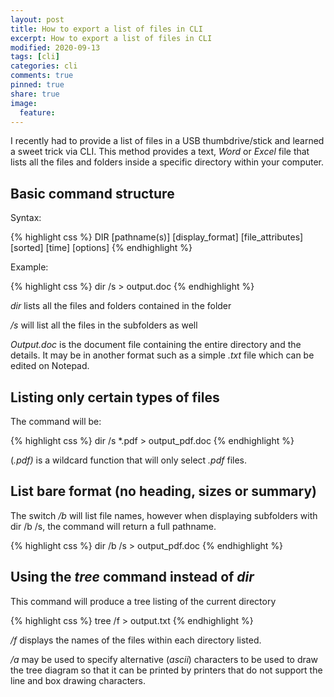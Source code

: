```yaml
---
layout: post
title: How to export a list of files in CLI
excerpt: How to export a list of files in CLI
modified: 2020-09-13
tags: [cli]
categories: cli
comments: true
pinned: true
share: true
image:
  feature:
---
```


I recently had to provide a list of files in a USB thumbdrive/stick and learned a sweet trick via CLI. This method provides a text, *Word* or *Excel* file that lists all the files and folders inside a specific directory within your computer.

## Basic command structure

Syntax:

{% highlight css %}
DIR [pathname(s)] [display_format] [file_attributes] [sorted] [time] [options]
{% endhighlight %}

Example:

{% highlight css %}
dir /s > output.doc
{% endhighlight %}

*dir* lists all the files and folders contained in the folder

*/s* will list all the files in the subfolders as well

*Output.doc* is the document file containing the entire directory and the details. It may be in another format such as a simple *.txt* file which can be edited on Notepad.

## Listing only certain types of files

The command will be:

{% highlight css %}
dir /s *.pdf > output_pdf.doc
{% endhighlight %}

(*.pdf)* is a wildcard function that will only select *.pdf* files.

## List bare format (no heading, sizes or summary)

The switch */b* will list file names, however when displaying subfolders with dir /b /s, the command will return a full pathname.

{% highlight css %}
dir /b /s > output_pdf.doc
{% endhighlight %}

## Using the *tree* command instead of *dir*

This command will produce a tree listing of the current directory

{% highlight css %}
tree /f > output.txt
{% endhighlight %}

*/f* displays the names of the files within each directory listed.

*/a* may be used to specify alternative (*ascii*) characters to be used to draw the tree diagram so that it can be printed by printers that do not support the line and box drawing characters.